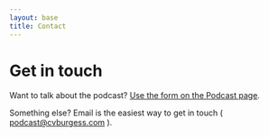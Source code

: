 ```yaml
---
layout: base
title: Contact
---
```


# Get in touch

Want to talk about the podcast? [Use the form on the Podcast page](/podcast).

Something else? Email is the easiest way to get in touch ( [podcast@cvburgess.com](mailto:podcast@cvburgess.com) ).
